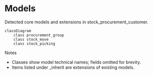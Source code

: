 # Models

Detected core models and extensions in stock_procurement_customer.

```mermaid
classDiagram
    class procurement_group
    class stock_move
    class stock_picking
```

Notes
- Classes show model technical names; fields omitted for brevity.
- Items listed under _inherit are extensions of existing models.
